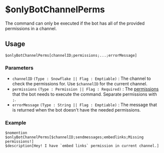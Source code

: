 # $onlyBotChannelPerms
The command can only be executed if the bot has all of the provided permissions in a channel.

## Usage
```
$onlyBotChannelPerms[channelID;permissions;...;errorMessage]
```

### Parameters 
- `channelID` `(Type : Snowflake || Flag : Emptiable)` : The channel to check the permissions for. Use `$channelID` for the current channel.
- `permissions` `(Type : Permission || Flag : Required)` : The [permissions](../resources/permissions.md) that the bot needs to execute the command. Separate permissions with `;`.
- `errorMessage` `(Type : String || Flag : Emptiable)` : The message that is returned when the bot doesn't have the needed permissions.

### Example
```
$nomention
$onlyBotChannelPerms[$channelID;sendmessages;embedlinks;Missing permissions!]
$description[Hey! I have `embed links` permission in current channel.]
```
